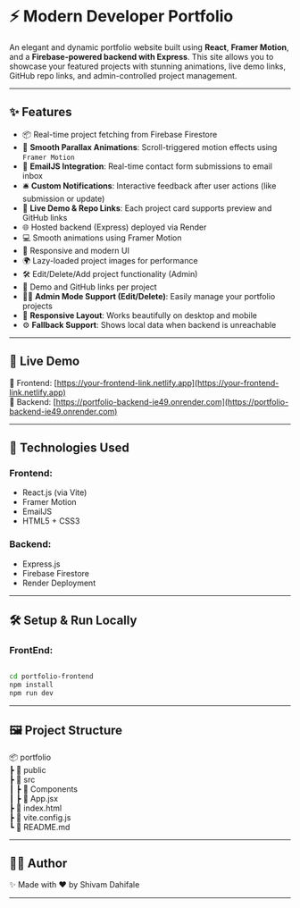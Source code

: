 # ⚡ Modern Developer Portfolio

An elegant and dynamic portfolio website built using **React**, **Framer Motion**, and a **Firebase-powered backend with Express**. This site allows you to showcase your featured projects with stunning animations, live demo links, GitHub repo links, and admin-controlled project management.

---

## ✨ Features

- 📦 Real-time project fetching from Firebase Firestore
- 🎥 **Smooth Parallax Animations**: Scroll-triggered motion effects using `Framer Motion`
- 📧 **EmailJS Integration**: Real-time contact form submissions to email inbox
- 🛎️ **Custom Notifications**: Interactive feedback after user actions (like submission or update)
- 📁 **Live Demo & Repo Links**: Each project card supports preview and GitHub links
- 🌐 Hosted backend (Express) deployed via Render
- 💻 Smooth animations using Framer Motion
- 🧠 Responsive and modern UI
- 🌍 Lazy-loaded project images for performance
- 🛠️ Edit/Delete/Add project functionality (Admin)
- 🔗 Demo and GitHub links per project
- 🧑‍💻 **Admin Mode Support (Edit/Delete)**: Easily manage your portfolio projects
- 📱 **Responsive Layout**: Works beautifully on desktop and mobile
- ⚙️ **Fallback Support**: Shows local data when backend is unreachable

---

## 🚀 Live Demo

🔗 Frontend: [https://your-frontend-link.netlify.app](https://your-frontend-link.netlify.app)  
🔗 Backend: [https://portfolio-backend-ie49.onrender.com](https://portfolio-backend-ie49.onrender.com)

---

## 🔧 Technologies Used

### Frontend:
- React.js (via Vite)
- Framer Motion
- EmailJS
- HTML5 + CSS3

### Backend:
- Express.js
- Firebase Firestore
- Render Deployment

---




## 🛠️ Setup & Run Locally

### FrontEnd:
```bash

cd portfolio-frontend
npm install
npm run dev
```

---

## 🖼️ Project Structure



📦 portfolio     <br/>
 ┣ 📂 public     <br/>
 ┣ 📂 src     <br/>
 ┃ ┣ 📂 Components     <br/>
 ┃ ┣ 📜 App.jsx     <br/>
 ┣ 📜 index.html     <br/>
 ┣ 📜 vite.config.js     <br/>
 ┗ 📜 README.md     <br/>



---


## 🧑‍💻 Author

✨ Made with ❤️ by Shivam Dahifale

---